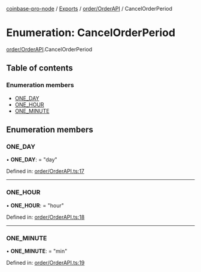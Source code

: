 [coinbase-pro-node](../../README.md) / [Exports](../../modules.md) / [order/OrderAPI](../../modules/order_orderapi.md) / CancelOrderPeriod

# Enumeration: CancelOrderPeriod

[order/OrderAPI](../../modules/order_orderapi.md).CancelOrderPeriod

## Table of contents

### Enumeration members

- [ONE_DAY](orderapi.cancelorderperiod.md#one_day)
- [ONE_HOUR](orderapi.cancelorderperiod.md#one_hour)
- [ONE_MINUTE](orderapi.cancelorderperiod.md#one_minute)

## Enumeration members

### ONE_DAY

• **ONE_DAY**: = "day"

Defined in: [order/OrderAPI.ts:17](https://github.com/bennycode/coinbase-pro-node/blob/ac883aa/src/order/OrderAPI.ts#L17)

---

### ONE_HOUR

• **ONE_HOUR**: = "hour"

Defined in: [order/OrderAPI.ts:18](https://github.com/bennycode/coinbase-pro-node/blob/ac883aa/src/order/OrderAPI.ts#L18)

---

### ONE_MINUTE

• **ONE_MINUTE**: = "min"

Defined in: [order/OrderAPI.ts:19](https://github.com/bennycode/coinbase-pro-node/blob/ac883aa/src/order/OrderAPI.ts#L19)
